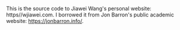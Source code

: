 This is the source code to Jiawei Wang's personal website: https//wjiawei.com. I borrowed it from Jon Barron's public academic website: https://jonbarron.info/.
